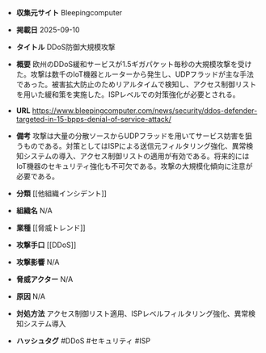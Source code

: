 - **収集元サイト**
Bleepingcomputer

- **掲載日**
2025-09-10

- **タイトル**
DDoS防御大規模攻撃

- **概要**
欧州のDDoS緩和サービスが1.5ギガパケット毎秒の大規模攻撃を受けた。攻撃は数千のIoT機器とルーターから発生し、UDPフラッドが主な手法であった。被害拡大防止のためリアルタイムで検知し、アクセス制御リストを用いた緩和策を実施した。ISPレベルでの対策強化が必要とされる。

- **URL**
https://www.bleepingcomputer.com/news/security/ddos-defender-targeted-in-15-bpps-denial-of-service-attack/

- **備考**
攻撃は大量の分散ソースからUDPフラッドを用いてサービス妨害を狙うものである。対策としてはISPによる送信元フィルタリング強化、異常検知システムの導入、アクセス制御リストの適用が有効である。将来的にはIoT機器のセキュリティ強化も不可欠である。攻撃の大規模化傾向に注意が必要である。

- **分類**
[[他組織インシデント]]

- **組織名**
N/A

- **業種**
[[脅威トレンド]]

- **攻撃手口**
[[DDoS]]

- **攻撃影響**
N/A

- **脅威アクター**
N/A

- **原因**
N/A

- **対処方法**
アクセス制御リスト適用、ISPレベルフィルタリング強化、異常検知システム導入

- **ハッシュタグ**
#DDoS #セキュリティ #ISP
